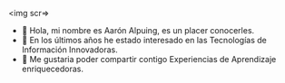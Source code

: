 <img scr=>
- 👋 Hola, mi nombre es Aarón Alpuing, es un placer conocerles.
- 👀 En los últimos años he estado interesado en las Tecnologías de Información Innovadoras.
- 🌱 Me gustaria poder compartir contigo Experiencias de Aprendizaje enriquecedoras.

<!---
AaronAlpuing24/AaronAlpuing24 is a ✨ special ✨ repository because its `README.md` (this file) appears on your GitHub profile.
You can click the Preview link to take a look at your changes.
--->

